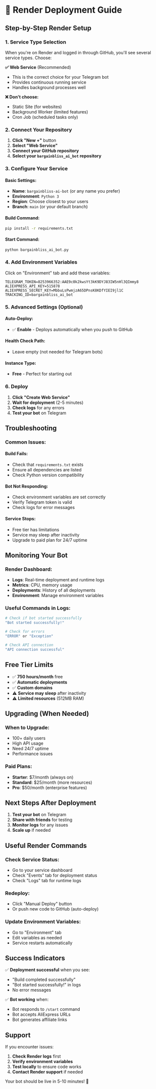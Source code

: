 # 🚀 Render Deployment Guide

## **Step-by-Step Render Setup**

### **1. Service Type Selection**

When you're on Render and logged in through GitHub, you'll see several service types. Choose:

**✅ Web Service** (Recommended)
- This is the correct choice for your Telegram bot
- Provides continuous running service
- Handles background processes well

**❌ Don't choose:**
- Static Site (for websites)
- Background Worker (limited features)
- Cron Job (scheduled tasks only)

### **2. Connect Your Repository**

1. **Click "New +"** button
2. **Select "Web Service"**
3. **Connect your GitHub repository**
4. **Select your `bargainbliss_ai_bot` repository**

### **3. Configure Your Service**

#### **Basic Settings:**
- **Name**: `bargainbliss-ai-bot` (or any name you prefer)
- **Environment**: `Python 3`
- **Region**: Choose closest to your users
- **Branch**: `main` (or your default branch)

#### **Build Command:**
```bash
pip install -r requirements.txt
```

#### **Start Command:**
```bash
python bargainbliss_ai_bot.py
```

### **4. Add Environment Variables**

Click on "Environment" tab and add these variables:

```
TELEGRAM_TOKEN=8253966352:AAE9c0k2kwsYt3kK9DYJ83IW5nHl3QImmy8
ALIEXPRESS_API_KEY=515878
ALIEXPRESS_SECRET_KEY=MbbuLsPwmjzA65DPnsK8KDfYIEI9jl1C
TRACKING_ID=bargainbliss_ai_bot
```

### **5. Advanced Settings (Optional)**

#### **Auto-Deploy:**
- ✅ **Enable** - Deploys automatically when you push to GitHub

#### **Health Check Path:**
- Leave empty (not needed for Telegram bots)

#### **Instance Type:**
- **Free** - Perfect for starting out

### **6. Deploy**

1. **Click "Create Web Service"**
2. **Wait for deployment** (2-5 minutes)
3. **Check logs** for any errors
4. **Test your bot** on Telegram

## **Troubleshooting**

### **Common Issues:**

#### **Build Fails:**
- Check that `requirements.txt` exists
- Ensure all dependencies are listed
- Check Python version compatibility

#### **Bot Not Responding:**
- Check environment variables are set correctly
- Verify Telegram token is valid
- Check logs for error messages

#### **Service Stops:**
- Free tier has limitations
- Service may sleep after inactivity
- Upgrade to paid plan for 24/7 uptime

## **Monitoring Your Bot**

### **Render Dashboard:**
- **Logs**: Real-time deployment and runtime logs
- **Metrics**: CPU, memory usage
- **Deployments**: History of all deployments
- **Environment**: Manage environment variables

### **Useful Commands in Logs:**
```bash
# Check if bot started successfully
"Bot started successfully!"

# Check for errors
"ERROR" or "Exception"

# Check API connection
"API connection successful"
```

## **Free Tier Limits**

- ✅ **750 hours/month** free
- ✅ **Automatic deployments**
- ✅ **Custom domains**
- ⚠️ **Service may sleep** after inactivity
- ⚠️ **Limited resources** (512MB RAM)

## **Upgrading (When Needed)**

### **When to Upgrade:**
- 100+ daily users
- High API usage
- Need 24/7 uptime
- Performance issues

### **Paid Plans:**
- **Starter**: $7/month (always on)
- **Standard**: $25/month (more resources)
- **Pro**: $50/month (enterprise features)

## **Next Steps After Deployment**

1. **Test your bot** on Telegram
2. **Share with friends** for testing
3. **Monitor logs** for any issues
4. **Scale up** if needed

## **Useful Render Commands**

### **Check Service Status:**
- Go to your service dashboard
- Check "Events" tab for deployment status
- Check "Logs" tab for runtime logs

### **Redeploy:**
- Click "Manual Deploy" button
- Or push new code to GitHub (auto-deploy)

### **Update Environment Variables:**
- Go to "Environment" tab
- Edit variables as needed
- Service restarts automatically

## **Success Indicators**

✅ **Deployment successful** when you see:
- "Build completed successfully"
- "Bot started successfully!" in logs
- No error messages

✅ **Bot working** when:
- Bot responds to `/start` command
- Bot accepts AliExpress URLs
- Bot generates affiliate links

## **Support**

If you encounter issues:
1. **Check Render logs** first
2. **Verify environment variables**
3. **Test locally** to ensure code works
4. **Contact Render support** if needed

Your bot should be live in 5-10 minutes! 🎉 